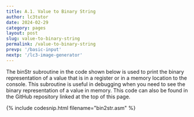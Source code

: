 ```yaml
---
title: A.1. Value to Binary String
author: lc3tutor
date: 2024-02-29
category: pages
layout: post
slug: value-to-binary-string
permalink: /value-to-binary-string
prevp: '/basic-input'
nextp: '/lc3-image-generator'
---
```


The binStr subroutine in the code shown below is used to print the binary representation of a value that is in a register or in a memory location to the console. This subroutine is useful in debugging when you need to see the binary representation of a value in memory. This code can also be found in the GitHub repository linked at the top of this page.

{% include codesnip.html filename="bin2str.asm" %}